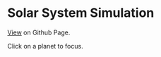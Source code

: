 # Solar System Simulation

  [View](https://mojammelhossain.github.io/solar-system-simulation/) on Github Page.
  
  Click on a planet to focus.
